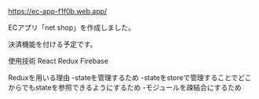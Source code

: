 https://ec-app-f1f0b.web.app/

ECアプリ「net shop」を作成しました。

決済機能を付ける予定です。

使用技術
React
Redux
Firebase

Reduxを用いる理由
-stateを管理するため
-stateをstoreで管理することでどこからでもstateを参照できるようにするため
-モジュールを疎結合にするため

